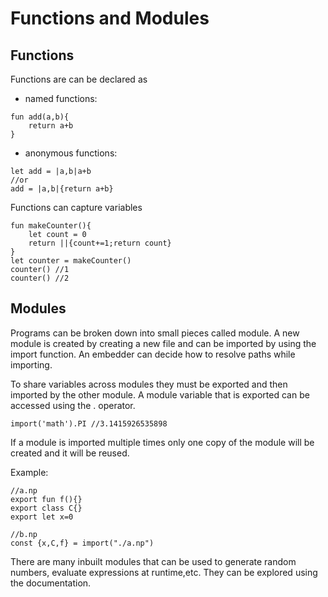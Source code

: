 # Functions and Modules

## Functions
Functions are can be declared as 
* named functions:
```
fun add(a,b){
    return a+b
}
```
* anonymous functions:
```
let add = |a,b|a+b
//or
add = |a,b|{return a+b}
```

Functions can capture variables
```
fun makeCounter(){
    let count = 0
    return ||{count+=1;return count}
}
let counter = makeCounter()
counter() //1
counter() //2
```

## Modules
Programs can be broken down into small pieces called module. A new module is created by creating a new file and can be imported by using the import function. An embedder can decide how to resolve paths while importing.


To share variables across modules they must be exported and then imported by the other module.
A module variable that is exported can be accessed using the . operator.
```
import('math').PI //3.1415926535898
```
If a module is imported multiple times only one copy of the module will be created and it will be reused.

Example:
```
//a.np
export fun f(){}
export class C{}
export let x=0
```
```
//b.np
const {x,C,f} = import("./a.np")
```
There are many inbuilt modules that can be used to generate random numbers, evaluate expressions at runtime,etc. They can be explored using the documentation.